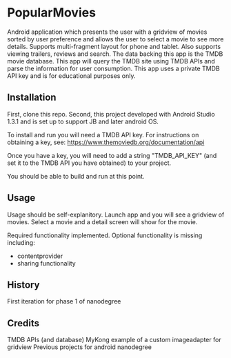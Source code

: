 # PopularMovies

Android application which presents the user with a gridview of movies
sorted by user preference and allows the user to select a movie to see
more details. Supports multi-fragment layout for phone and tablet. 
Also supports viewing trailers, reviews and search.
The data backing this app is the TMDB movie database. This app will 
query the TMDB site using TMDB APIs and parse the information for
user consumption. This app uses a private TMDB API key and is for
educational purposes only.

## Installation

First, clone this repo. Second, this project developed with Android Studio 1.3.1 and is set up to support JB and later android OS.

To install and run you will need a TMDB API key. For instructions on obtaining a key, see:
https://www.themoviedb.org/documentation/api

Once you have a key, you will need to add a string "TMDB_API_KEY" (and set it to the TMDB API you have obtained) to your project. 

You should be able to build and run at this point.

## Usage

Usage should be self-explanitory. Launch app and you will see a gridview
of movies. Select a movie and a detail screen will show for the movie.

Required functionality implemented.
Optional functionality is missing including:
- contentprovider
- sharing functionality

## History

First iteration for phase 1 of nanodegree

## Credits

TMDB APIs (and database)
MyKong example of a custom imageadapter for gridview
Previous projects for android nanodegree
